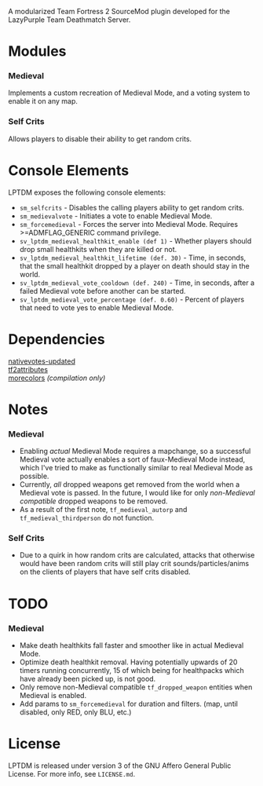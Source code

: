 A modularized Team Fortress 2 SourceMod plugin developed for the LazyPurple Team Deathmatch Server.

# Modules
### Medieval
Implements a custom recreation of Medieval Mode, and a voting system to enable it on any map.
### Self Crits
Allows players to disable their ability to get random crits.

# Console Elements
LPTDM exposes the following console elements:
- `sm_selfcrits`									- Disables the calling players ability to get random crits.
- `sm_medievalvote`									- Initiates a vote to enable Medieval Mode.
- `sm_forcemedieval`								- Forces the server into Medieval Mode. Requires >=ADMFLAG_GENERIC command privilege.
- `sv_lptdm_medieval_healthkit_enable (def 1)`		- Whether players should drop small healthkits when they are killed or not.
- `sv_lptdm_medieval_healthkit_lifetime (def. 30)`	- Time, in seconds, that the small healthkit dropped by a player on death should stay in the world.
- `sv_lptdm_medieval_vote_cooldown (def. 240)`		- Time, in seconds, after a failed Medieval vote before another can be started.
- `sv_lptdm_medieval_vote_percentage (def. 0.60)`	- Percent of players that need to vote yes to enable Medieval Mode.

# Dependencies
[nativevotes-updated](https://github.com/sapphonie/sourcemod-nativevotes-updated/releases/latest/)  
[tf2attributes](https://forums.alliedmods.net/showthread.php?t=210221)  
[morecolors](https://raw.githubusercontent.com/DoctorMcKay/sourcemod-plugins/master/scripting/include/morecolors.inc) *(compilation only)*

# Notes
### Medieval
- Enabling *actual* Medieval Mode requires a mapchange, so a successful Medieval vote actually enables a sort of faux-Medieval Mode instead, which I've tried to make as functionally similar to real Medieval Mode as possible.
- Currently, *all* dropped weapons get removed from the world when a Medieval vote is passed. In the future, I would like for only *non-Medieval compatible* dropped weapons to be removed.
- As a result of the first note, `tf_medieval_autorp` and `tf_medieval_thirdperson` do not function.
### Self Crits
- Due to a quirk in how random crits are calculated, attacks that otherwise would have been random crits will still play crit sounds/particles/anims on the clients of players that have self crits disabled.

# TODO
### Medieval
- Make death healthkits fall faster and smoother like in actual Medieval Mode.
- Optimize death healthkit removal. Having potentially upwards of 20 timers running concurrently, 15 of which being for healthpacks which have already been picked up, is not good.
- Only remove non-Medieval compatible `tf_dropped_weapon` entities when Medieval is enabled.
- Add params to `sm_forcemedieval` for duration and filters. (map, until disabled, only RED, only BLU, etc.)

# License
LPTDM is released under version 3 of the GNU Affero General Public License. For more info, see `LICENSE.md`.
